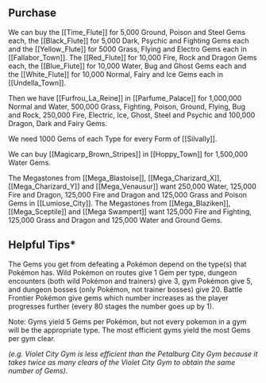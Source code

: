 ## Purchase

We can buy the [[Time_Flute]] for 5,000 Ground, Poison and Steel Gems each, the [[Black_Flute]] for 5,000 Dark, Psychic and Fighting Gems each
and the [[Yellow_Flute]] for 5000 Grass, Flying and Electro Gems each in [[Fallabor_Town]].
The [[Red_Flute]] for 10,000 Fire, Rock and Dragon Gems each, the [[Blue_Flute]] for 10,000 Water, Bug and Ghost Gems each
and the [[White_Flute]] for 10,000 Normal, Fairy and Ice Gems each in [[Undella_Town]].

Then we have [[Furfrou_La_Reine]] in [[Parfume_Palace]] for 1,000,000 Normal and Water, 500,000 Grass, Fighting, Poison, Ground, Flying, Bug and Rock, 250,000 Fire, Electric, Ice, Ghost, Steel and Psychic and 100,000 Dragon, Dark and Fairy Gems.

We need 1000 Gems of each Type for every Form of [[Silvally]].

We can buy [[Magicarp_Brown_Stripes]] in [[Hoppy_Town]] for 1,500,000 Water Gems.

The Megastones from [[Mega_Blastoise]], [[Mega_Charizard_X]], [[Mega_Charizard_Y]] and [[Mega_Venausur]] want 250,000 Water, 125,000 Fire and Dragon, 125,000 Fire and Dragon and 125,000 Grass and Poison Gems in [[Lumiose_City]].
The Megastones from [[Mega_Blaziken]], [[Mega_Sceptile]] and [[Mega Swampert]] want 125,000 Fire and Fighting, 125,000 Grass and Dragon and 125,000 Water and Ground Gems.

## Helpful Tips*

The Gems you get from defeating a Pokémon depend on the type(s) that Pokémon has. Wild Pokémon on routes give 1 Gem per type, dungeon encounters (both wild Pokémon and trainers) give 3, gym Pokémon give 5, and dungeon bosses (only Pokémon, not trainer bosses) give 20. Battle Frontier Pokémon give gems which number increases as the player progresses further (every 80 stages the number goes up by 1).

Note: Gyms yield 5 Gems per Pokémon, but not every pokemon in a gym will be the appropriate type. The most efficient gyms yield the most Gems per gym clear.

*(e.g. Violet City Gym is less efficient than the Petalburg City Gym because it takes twice as many clears of the Violet City Gym to obtain the same number of Gems).*